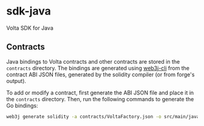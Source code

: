 sdk-java
=======
Volta SDK for Java

## Contracts
Java bindings to Volta contracts and other contracts are stored in the `contracts` directory. The bindings are generated
using [web3j-cli](https://docs.web3j.io/4.8.7/command_line_tools/) from the contract ABI JSON files, generated by the
solidity compiler (or from forge's output).

To add or modify a contract, first generate the ABI JSON file and place it in the `contracts` directory. Then, run
the following commands to generate the Go bindings:
```bash
web3j generate solidity -a contracts/VoltaFactory.json -o src/main/java -p xyz.voltawallet.contracts
```
